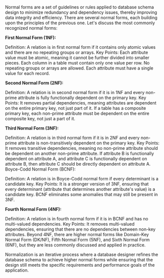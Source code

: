 

Normal forms are a set of guidelines or rules applied to database schema design to minimize redundancy and dependency issues, thereby improving data integrity and efficiency. There are several normal forms, each building upon the principles of the previous one. Let's discuss the most commonly recognized normal forms:

**First Normal Form (1NF):**

Definition: A relation is in first normal form if it contains only atomic values and there are no repeating groups or arrays.
Key Points:
Each attribute value must be atomic, meaning it cannot be further divided into smaller pieces.
Each column in a table must contain only one value per row.
No repeating groups or arrays are allowed. Each attribute must have a single value for each record.

**Second Normal Form (2NF):**

Definition: A relation is in second normal form if it is in 1NF and every non-prime attribute is fully functionally dependent on the primary key.
Key Points:
It removes partial dependencies, meaning attributes are dependent on the entire primary key, not just part of it.
If a table has a composite primary key, each non-prime attribute must be dependent on the entire composite key, not just a part of it.

**Third Normal Form (3NF):**

Definition: A relation is in third normal form if it is in 2NF and every non-prime attribute is non-transitively dependent on the primary key.
Key Points:
It removes transitive dependencies, meaning no non-prime attribute should be dependent on another non-prime attribute.
If attribute B is functionally dependent on attribute A, and attribute C is functionally dependent on attribute B, then attribute C should be directly dependent on attribute A.
Boyce-Codd Normal Form (BCNF):

Definition: A relation is in Boyce-Codd normal form if every determinant is a candidate key.
Key Points:
It is a stronger version of 3NF, ensuring that every determinant (attribute that determines another attribute's value) is a candidate key.
BCNF eliminates some anomalies that may still be present in 3NF.

**Fourth Normal Form (4NF):**

Definition: A relation is in fourth normal form if it is in BCNF and has no multi-valued dependencies.
Key Points:
It removes multi-valued dependencies, ensuring that there are no dependencies between non-key attributes.
Beyond 4NF, there are higher normal forms like Domain-Key Normal Form (DK/NF), Fifth Normal Form (5NF), and Sixth Normal Form (6NF), but they are less commonly discussed and applied in practice.

Normalization is an iterative process where a database designer refines the database schema to achieve higher normal forms while ensuring that the design still meets the specific requirements and performance goals of the application.
